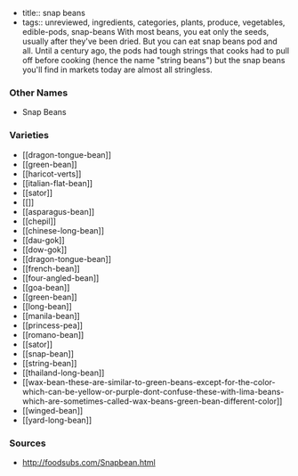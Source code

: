 - title:: snap beans
- tags:: unreviewed, ingredients, categories, plants, produce, vegetables, edible-pods, snap-beans
With most beans, you eat only the seeds, usually after they've been dried. But you can eat snap beans pod and all. Until a century ago, the pods had tough strings that cooks had to pull off before cooking (hence the name "string beans") but the snap beans you'll find in markets today are almost all stringless.

### Other Names

* Snap Beans

### Varieties

* [[dragon-tongue-bean]]
* [[green-bean]]
* [[haricot-verts]]
* [[italian-flat-bean]]
* [[sator]]
* [[]]
* [[asparagus-bean]]
* [[chepil]]
* [[chinese-long-bean]]
* [[dau-gok]]
* [[dow-gok]]
* [[dragon-tongue-bean]]
* [[french-bean]]
* [[four-angled-bean]]
* [[goa-bean]]
* [[green-bean]]
* [[long-bean]]
* [[manila-bean]]
* [[princess-pea]]
* [[romano-bean]]
* [[sator]]
* [[snap-bean]]
* [[string-bean]]
* [[thailand-long-bean]]
* [[wax-bean-these-are-similar-to-green-beans-except-for-the-color-which-can-be-yellow-or-purple-dont-confuse-these-with-lima-beans-which-are-sometimes-called-wax-beans-green-bean-different-color]]
* [[winged-bean]]
* [[yard-long-bean]]

### Sources
* http://foodsubs.com/Snapbean.html
